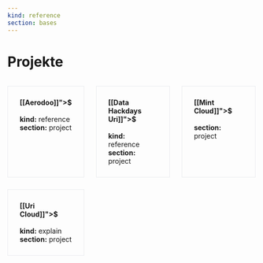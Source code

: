 ```yaml
---
kind: reference
section: bases
---
```


# Projekte

<div style="display: grid; grid-template-columns: repeat(3, 1fr); gap: 1.5rem; margin: 2rem 0;">
  <div style="border: 1px solid #eaecef; padding: 1.5rem;">
    <strong>[[Aerodoo]]">$</a></strong><br/><br/>
    <strong>kind:</strong> reference<br/>
    <strong>section:</strong> project<br/>
  </div>
  <div style="border: 1px solid #eaecef; padding: 1.5rem;">
    <strong>[[Data Hackdays Uri]]">$</a></strong><br/><br/>
    <strong>kind:</strong> reference<br/>
    <strong>section:</strong> project<br/>
  </div>
  <div style="border: 1px solid #eaecef; padding: 1.5rem;">
    <strong>[[Mint Cloud]]">$</a></strong><br/><br/>
    <strong>section:</strong> project<br/>
  </div>
  <div style="border: 1px solid #eaecef; padding: 1.5rem;">
    <strong>[[Uri Cloud]]">$</a></strong><br/><br/>
    <strong>kind:</strong> explain<br/>
    <strong>section:</strong> project<br/>
  </div>
</div>

